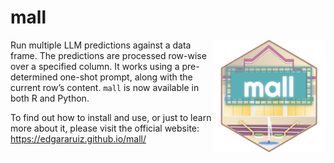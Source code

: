 # mall

<img src="figures/favicon/apple-touch-icon-180x180.png" style="float:right" />


Run multiple LLM predictions against a data frame. The predictions are
processed row-wise over a specified column. It works using a
pre-determined one-shot prompt, along with the current row’s content.
`mall` is now available in both R and Python. 

To find out how to install and use, or just to learn more about it, please 
visit the official website: https://edgararuiz.github.io/mall/

